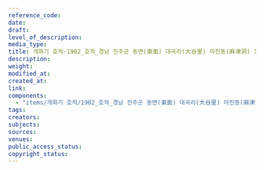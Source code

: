 ```yaml
---
reference_code: 
date: 
draft: 
level_of_description: 
media_type: 
title: 개화기 호적-1902_호적_경남 진주군 동면(東面) 대곡리(大谷里) 마진동(麻津洞) 19통 9호 이희완(李熙琓) 
description: 
weight: 
modified_at: 
created_at: 
link: 
components: 
  - "items/개화기 호적/1902_호적_경남 진주군 동면(東面) 대곡리(大谷里) 마진동(麻津洞) 19통 9호 이희완(李熙琓).JPG"
tags: 
creators: 
subjects: 
sources: 
venues: 
public_access_status: 
copyright_status: 
---
```

